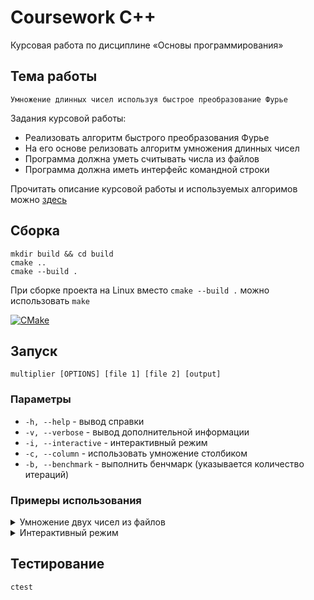 # Сoursework С++

Курсовая работа по дисциплине «Основы программирования»

## Тема работы

```plaintext
Умножение длинных чисел используя быстрое преобразование Фурье
```

Задания курсовой работы:

- Реализовать алгоритм быстрого преобразования Фурье
- На его основе релизовать алгоритм умножения длинных чисел
- Программа должна уметь считывать числа из файлов
- Программа должна иметь интерфейс командной строки

Прочитать описание курсовой работы и используемых алгоримов можно [здесь](https://potat.me/course-cpp)

## Сборка

```console
mkdir build && cd build
cmake ..
cmake --build .
```

При сборке проекта на Linux вместо `cmake --build .` можно использовать `make`

[![CMake](https://github.com/cyberpotat42/coursework-cpp/actions/workflows/cmake.yml/badge.svg)](https://github.com/cyberpotat42/coursework-cpp/actions/workflows/cmake.yml)

## Запуск

```console
multiplier [OPTIONS] [file 1] [file 2] [output]
```

### Параметры

- `-h, --help` - вывод справки
- `-v, --verbose` - вывод дополнительной информации
- `-i, --interactive` - интерактивный режим
- `-c, --column` - использовать умножение столбиком
- `-b, --benchmark` - выполнить бенчмарк (указывается количество итераций)

### Примеры использования

<details>
  <summary>
    Умножение двух чисел из файлов
  </summary>
  <p></p>

```console
> multiplier 1.txt 2.txt out.txt
Multiplying... (press Ctrl + C to interrupt)
```

Более подробный вывод:

```console
> multiplier 1.txt 2.txt out.txt -v
Number 1 size: 42
Number 2 size: 4200

Multiplying... (press Ctrl + C to interrupt)

Result size: 4242
Result saved to out.txt
```

Использование бенчмарка:

```console
> multiplier 1.txt 2.txt out.txt -b 100
Multiplying... (press Ctrl + C to interrupt)

Average time: 0.0042 ms / iter
```

</details>

<details>
  <summary>
    Интерактивный режим
  </summary>
  <p></p>

```console
> multiplier -i
Enter two big numbers to multiply them
Press Ctrl + C or leave input empty to exit

Enter first number:
[1] > -123456789

Enter second number:
[1] > 123456789123456789

Result:
[1] > -15241578765432099750190521

Enter first number:
[2] > aboba
[x] Invalid number

Enter first number:
[3] >

Bye! Have a nice day :)
```

Более подробный вывод:

```console
> multiplier -i -v
Enter two big numbers to multiply them
Press Ctrl + C or leave input empty to exit

Enter first number:
[1] > 11111111111111111111
[i] Digits count: 20

Enter second number:
[1] > 123456789
[i] Digits count: 9

Result:
[1] > 1371742099999999999986282579
[i] Digits count: 28
```

Использование бенчмарка:

```console
> multiplier -i -v -b 100
Enter two big numbers to multiply them
Press Ctrl + C or leave input empty to exit

[i] Each operation will be repeated 100 times

Enter first number:
[1] > 111111111111111111111111111111
[i] Digits count: 30

Enter second number:
[1] > 1234567890
[i] Digits count: 10

Result:
[1] > 137174209999999999999999999999862825790
[i] Digits count: 39

[i] Average time: 0.00445 ms / iter
```

</details>

## Тестирование

```console
ctest
```
